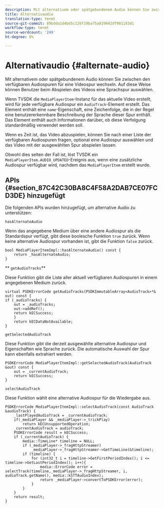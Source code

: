 ```yaml
---
description: Mit alternativem oder spätgebundenem Audio können Sie zwischen den verfügbaren Audiospuren für eine Videospur wechseln. Auf diese Weise können Benutzer beim Abspielen des Videos eine Sprachspur auswählen.
title: Alternativaudio
translation-type: tm+mt
source-git-commit: 89bdda1d4bd5c126f19ba75a819942df901183d1
workflow-type: tm+mt
source-wordcount: '249'
ht-degree: 0%

---
```



# Alternativaudio {#alternate-audio}

Mit alternativem oder spätgebundenem Audio können Sie zwischen den verfügbaren Audiospuren für eine Videospur wechseln. Auf diese Weise können Benutzer beim Abspielen des Videos eine Sprachspur auswählen.

<!--<a id="section_E4F9DC28A2944BD08B4190A7F98A8365"></a>-->

Wenn TVSDK die `MediaPlayerItem`-Instanz für das aktuelle Video erstellt, wird für jede verfügbare Audiospur ein `AudioTrack`-Element erstellt. Das Element enthält eine `name`-Eigenschaft, eine Zeichenfolge, die in der Regel eine benutzererkennbare Beschreibung der Sprache dieser Spur enthält. Das Element enthält auch Informationen darüber, ob diese Verfolgung standardmäßig verwendet werden soll.

Wenn es Zeit ist, das Video abzuspielen, können Sie nach einer Liste der verfügbaren Audiospuren fragen, optional eine Audiospur auswählen und das Video mit der ausgewählten Spur abspielen lassen.

Obwohl dies selten der Fall ist, löst TVSDK ein `MediaPlayerItem.AUDIO_UPDATED`-Ereignis aus, wenn eine zusätzliche Audiospur verfügbar wird, nachdem das `MediaPlayerItem` erstellt wurde.

## APIs {#section_87C42C30BA8C4F58A2DAB7CE07FCD3DE} hinzugefügt

Die folgenden APIs wurden hinzugefügt, um alternative Audio zu unterstützen:

`hasAlternateAudio`

Wenn das angegebene Medium über eine andere Audiospur als die Standardspur verfügt, gibt diese boolesche Funktion `true` zurück. Wenn keine alternative Audiospur vorhanden ist, gibt die Funktion `false` zurück.

```
bool MediaPlayerItemImpl::hasAlternateAudio() const { 
    return _hasAlternateAudio; 
}
```

** `getAudioTracks`**

Diese Funktion gibt die Liste aller aktuell verfügbaren Audiospuren in einem angegebenen Medium zurück.

```
virtual PSDKErrorCode getAudioTracks(PSDKImmutableArray<AudioTrack>*& out) const { 
if (_audioTracks) { 
    out = _audioTracks; 
    out->addRef(); 
    return kECSuccess; 
    } 
    return kECDataNotAvailable; 
} 
```

`getSelectedAudioTrack`

Diese Funktion gibt die derzeit ausgewählte alternative Audiospur und Eigenschaften wie Sprache zurück. Die automatische Auswahl der Spur kann ebenfalls extrahiert werden.

```
PSDKErrorCode MediaPlayerItemImpl::getSelectedAudioTrack(AudioTrack &out) const { 
    out = _currentAudioTrack; 
    return kECSuccess; 
}
```

`selectAudioTrack`

Diese Funktion wählt eine alternative Audiospur für die Wiedergabe aus.

```
PSDKErrorCode MediaPlayerItemImpl::selectAudioTrack(const AudioTrack &audioTrack) { 
    _lastPlayedAudioTrack = _currentAudioTrack; 
    if(_mediaPlayer && _mediaPlayer->_trickPlay) 
        return kECUnsupportedOperation; 
    _currentAudioTrack = audioTrack; 
    PSDKErrorCode result = kECSuccess; 
    if (_currentAudioTrack) { 
        media::TimeLine* timeline = NULL; 
        if (_mediaPlayer->_fragHttpStreamer) 
            _mediaPlayer->_fragHttpStreamer->GetTimeLine(&timeline); 
        if (timeline) { 
            for (int32_t i = timeline->GetFirstPeriodIndex(); i <= timeline->GetLastPeriodIndex(); i++){ 
                media::ErrorCode error = selectTrack(timeline,_mediaPlayer->_fragHttpStreamer, i, audioTrack.getName(), media::kSTTAudioIndex); 
                return _mediaPlayer->convertToPSDKError(error); 
            } 
        } 
    }   
    return result; 
}
```

